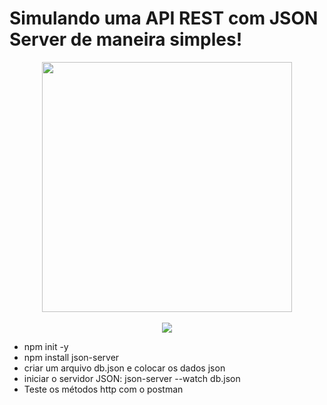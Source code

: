 # Simulando uma API REST com JSON Server de maneira simples!
<div align="center">
<img src="https://github.com/kellyabud/APi_fake_jsonserver/assets/135430840/178d086e-817b-43af-94ce-1b7d5e242f08" width="400px" />
</div>
</br>
<div align="center">
<img src="https://github.com/kellyabud/APi_fake_jsonserver/assets/135430840/e9512142-b681-4879-b246-4db81eed496e" />
</div>


- npm init -y
- npm install json-server
- criar um arquivo db.json e colocar os dados json
- iniciar o servidor JSON: json-server --watch db.json
- Teste os métodos http com o postman

